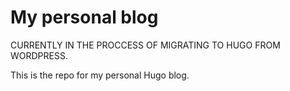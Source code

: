 # My personal blog

CURRENTLY IN THE PROCCESS OF MIGRATING TO HUGO FROM WORDPRESS.

This is the repo for my personal Hugo blog.

